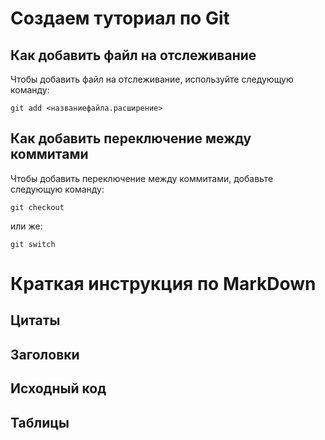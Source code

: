 # Создаем туториал по Git

## Как добавить файл на отслеживание

Чтобы добавить файл на отслеживание, используйте следующую команду:
```
git add <названиефайла.расширение>
```
## Как добавить переключение между коммитами

Чтобы добавить переключение между коммитами, добавьте следующую команду:

```
git checkout 
```

или же:

```
git switch
```


# Краткая инструкция по MarkDown

## Цитаты

## Заголовки

## Исходный код 

## Таблицы

